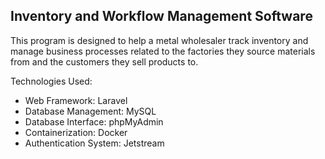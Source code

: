 ## Inventory and Workflow Management Software
This program is designed to help a metal wholesaler track inventory and manage business processes related to the factories they source materials from and the customers they sell products to.

Technologies Used:
- Web Framework: Laravel
- Database Management: MySQL
- Database Interface: phpMyAdmin
- Containerization: Docker
- Authentication System: Jetstream
